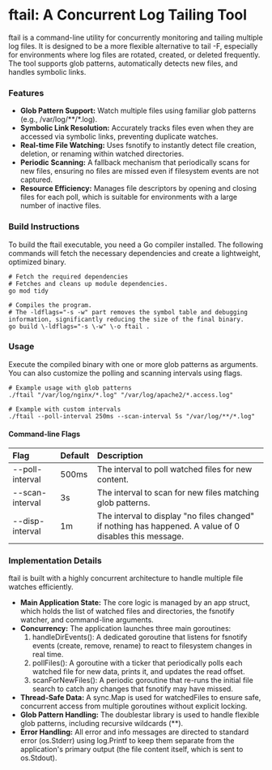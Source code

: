 # **ftail: A Concurrent Log Tailing Tool**

ftail is a command-line utility for concurrently monitoring and tailing multiple log files. It is designed to be a more flexible alternative to tail \-F, especially for environments where log files are rotated, created, or deleted frequently. The tool supports glob patterns, automatically detects new files, and handles symbolic links.

### **Features**

* **Glob Pattern Support:** Watch multiple files using familiar glob patterns (e.g., /var/log/\*\*/\*.log).
* **Symbolic Link Resolution:** Accurately tracks files even when they are accessed via symbolic links, preventing duplicate watches.
* **Real-time File Watching:** Uses fsnotify to instantly detect file creation, deletion, or renaming within watched directories.
* **Periodic Scanning:** A fallback mechanism that periodically scans for new files, ensuring no files are missed even if filesystem events are not captured.
* **Resource Efficiency:** Manages file descriptors by opening and closing files for each poll, which is suitable for environments with a large number of inactive files.

### **Build Instructions**

To build the ftail executable, you need a Go compiler installed. The following commands will fetch the necessary dependencies and create a lightweight, optimized binary.

```
# Fetch the required dependencies  
# Fetches and cleans up module dependencies.  
go mod tidy

# Compiles the program.
# The -ldflags="-s -w" part removes the symbol table and debugging information, significantly reducing the size of the final binary.
go build \-ldflags="-s \-w" \-o ftail .
```

### **Usage**

Execute the compiled binary with one or more glob patterns as arguments. You can also customize the polling and scanning intervals using flags.

```
# Example usage with glob patterns  
./ftail "/var/log/nginx/*.log" "/var/log/apache2/*.access.log"

# Example with custom intervals  
./ftail --poll-interval 250ms --scan-interval 5s "/var/log/**/*.log"
```

#### **Command-line Flags**

| Flag             | Default | Description                                                                                             |
|:-----------------|:--------|:--------------------------------------------------------------------------------------------------------|
| \--poll-interval | 500ms   | The interval to poll watched files for new content.                                                     |
| \--scan-interval | 3s      | The interval to scan for new files matching glob patterns.                                              |
| \--disp-interval | 1m      | The interval to display "no files changed" if nothing has happened. A value of 0 disables this message. |

### **Implementation Details**

ftail is built with a highly concurrent architecture to handle multiple file watches efficiently.

* **Main Application State:** The core logic is managed by an app struct, which holds the list of watched files and directories, the fsnotify watcher, and command-line arguments.
* **Concurrency:** The application launches three main goroutines:
    1. handleDirEvents(): A dedicated goroutine that listens for fsnotify events (create, remove, rename) to react to filesystem changes in real time.
    2. pollFiles(): A goroutine with a ticker that periodically polls each watched file for new data, prints it, and updates the read offset.
    3. scanForNewFiles(): A periodic goroutine that re-runs the initial file search to catch any changes that fsnotify may have missed.
* **Thread-Safe Data:** A sync.Map is used for watchedFiles to ensure safe, concurrent access from multiple goroutines without explicit locking.
* **Glob Pattern Handling:** The doublestar library is used to handle flexible glob patterns, including recursive wildcards (\*\*).
* **Error Handling:** All error and info messages are directed to standard error (os.Stderr) using log.Printf to keep them separate from the application's primary output (the file content itself, which is sent to os.Stdout).

